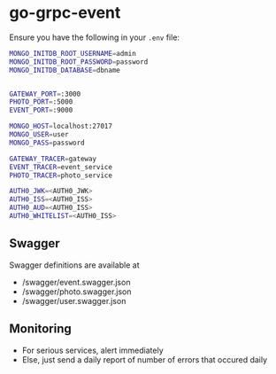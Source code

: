 # go-grpc-event

Ensure you have the following in your `.env` file:

```bash
MONGO_INITDB_ROOT_USERNAME=admin
MONGO_INITDB_ROOT_PASSWORD=password
MONGO_INITDB_DATABASE=dbname


GATEWAY_PORT=:3000
PHOTO_PORT=:5000
EVENT_PORT=:9000

MONGO_HOST=localhost:27017
MONGO_USER=user
MONGO_PASS=password

GATEWAY_TRACER=gateway
EVENT_TRACER=event_service
PHOTO_TRACER=photo_service

AUTH0_JWK=<AUTH0_JWK>
AUTH0_ISS=<AUTH0_ISS>
AUTH0_AUD=<AUTH0_ISS>
AUTH0_WHITELIST=<AUTH0_ISS>
```


## Swagger

Swagger definitions are available at

- /swagger/event.swagger.json
- /swagger/photo.swagger.json
- /swagger/user.swagger.json

## Monitoring

- For serious services, alert immediately
- Else, just send a daily report of number of errors that occured daily
